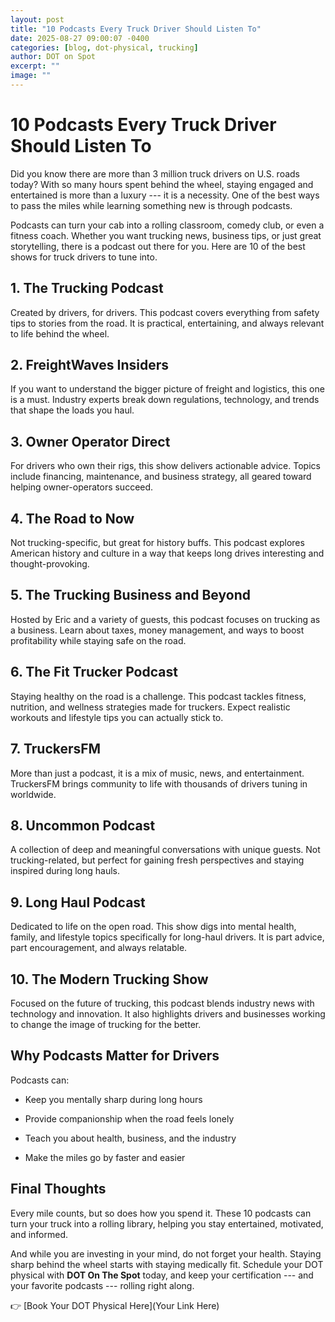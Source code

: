 ```yaml
---
layout: post
title: "10 Podcasts Every Truck Driver Should Listen To"
date: 2025-08-27 09:00:07 -0400
categories: [blog, dot-physical, trucking]
author: DOT on Spot
excerpt: ""
image: ""
---
```


# **10 Podcasts Every Truck Driver Should Listen To**

Did you know there are more than 3 million truck drivers on U.S. roads today? With so many hours spent behind the wheel, staying engaged and entertained is more than a luxury --- it is a necessity. One of the best ways to pass the miles while learning something new is through podcasts.

Podcasts can turn your cab into a rolling classroom, comedy club, or even a fitness coach. Whether you want trucking news, business tips, or just great storytelling, there is a podcast out there for you. Here are 10 of the best shows for truck drivers to tune into.

## **1. The Trucking Podcast**

Created by drivers, for drivers. This podcast covers everything from safety tips to stories from the road. It is practical, entertaining, and always relevant to life behind the wheel.

## **2. FreightWaves Insiders**

If you want to understand the bigger picture of freight and logistics, this one is a must. Industry experts break down regulations, technology, and trends that shape the loads you haul.

## **3. Owner Operator Direct**

For drivers who own their rigs, this show delivers actionable advice. Topics include financing, maintenance, and business strategy, all geared toward helping owner-operators succeed.

## **4. The Road to Now**

Not trucking-specific, but great for history buffs. This podcast explores American history and culture in a way that keeps long drives interesting and thought-provoking.

## **5. The Trucking Business and Beyond**

Hosted by Eric and a variety of guests, this podcast focuses on trucking as a business. Learn about taxes, money management, and ways to boost profitability while staying safe on the road.

## **6. The Fit Trucker Podcast**

Staying healthy on the road is a challenge. This podcast tackles fitness, nutrition, and wellness strategies made for truckers. Expect realistic workouts and lifestyle tips you can actually stick to.

## **7. TruckersFM**

More than just a podcast, it is a mix of music, news, and entertainment. TruckersFM brings community to life with thousands of drivers tuning in worldwide.

## **8. Uncommon Podcast**

A collection of deep and meaningful conversations with unique guests. Not trucking-related, but perfect for gaining fresh perspectives and staying inspired during long hauls.

## **9. Long Haul Podcast**

Dedicated to life on the open road. This show digs into mental health, family, and lifestyle topics specifically for long-haul drivers. It is part advice, part encouragement, and always relatable.

## **10. The Modern Trucking Show**

Focused on the future of trucking, this podcast blends industry news with technology and innovation. It also highlights drivers and businesses working to change the image of trucking for the better.

## **Why Podcasts Matter for Drivers**

Podcasts can:

-   Keep you mentally sharp during long hours

-   Provide companionship when the road feels lonely

-   Teach you about health, business, and the industry

-   Make the miles go by faster and easier

## **Final Thoughts**

Every mile counts, but so does how you spend it. These 10 podcasts can turn your truck into a rolling library, helping you stay entertained, motivated, and informed.

And while you are investing in your mind, do not forget your health. Staying sharp behind the wheel starts with staying medically fit. Schedule your DOT physical with **DOT On The Spot** today, and keep your certification --- and your favorite podcasts --- rolling right along.

👉 \[Book Your DOT Physical Here\](Your Link Here)
